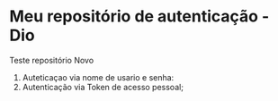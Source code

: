 # Meu repositório de autenticação -Dio
Teste repositório Novo
1. Auteticaçao via nome de usario e senha:
2. Autenticação via Token de acesso pessoal;
